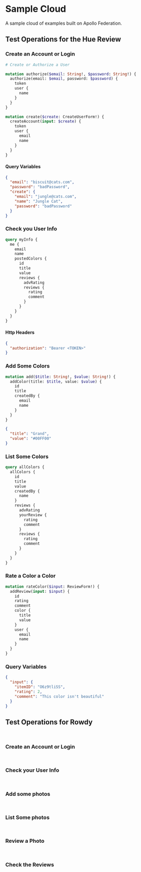 # Sample Cloud

A sample cloud of examples built on Apollo Federation.

## Test Operations for the Hue Review

### Create an Account or Login

```graphql
# Create or Authorize a User

mutation authorize($email: String!, $password: String!) {
  authorize(email: $email, password: $password) {
    token
    user {
      name
    }
  }
}

mutation create($create: CreateUserForm!) {
  createAccount(input: $create) {
    token
    user {
      email
      name
    }
  }
}
```

#### Query Variables

```json
{
  "email": "biscuit@cats.com",
  "password": "badPassword",
  "create": {
    "email": "jungle@cats.com",
    "name": "Jungle Cat",
    "password": "badPassword"
  }
}
```

### Check you User Info

```graphql
query myInfo {
  me {
    email
    name
    postedColors {
      id
      title
      value
      reviews {
        advRating
        reviews {
          rating
          comment
        }
      }
    }
  }
}
```

#### Http Headers

```json
{
  "authorization": "Bearer <TOKEN>"
}
```

### Add Some Colors

```graphql
mutation add($title: String!, $value: String!) {
  addColor(title: $title, value: $value) {
    id
    title
    createdBy {
      email
      name
    }
  }
}
```

```json
{
  "title": "Grand",
  "value": "#00FF00"
}
```

### List Some Colors

```graphql
query allColors {
  allColors {
    id
    title
    value
    createdBy {
      name
    }
    reviews {
      advRating
      yourReview {
        rating
        comment
      }
      reviews {
        rating
        comment
      }
    }
  }
}
```

### Rate a Color a Color

```graphql
mutation rateColor($input: ReviewForm!) {
  addReview(input: $input) {
    id
    rating
    comment
    color {
      title
      value
    }
    user {
      email
      name
    }
  }
}
```

### Query Variables

```json
{
  "input": {
    "itemID": "O6z9tliSS",
    "rating": 2,
    "comment": "This color isn't beautiful"
  }
}
```

## Test Operations for Rowdy

```graphql

```

```json

```

### Create an Account or Login

```graphql

```

```json

```

### Check your User Info

```graphql

```

```json

```

### Add some photos

```graphql

```

```json

```

### List Some photos

```graphql

```

```json

```

### Review a Photo

```graphql

```

```json

```

### Check the Reviews

```graphql

```

```json

```
